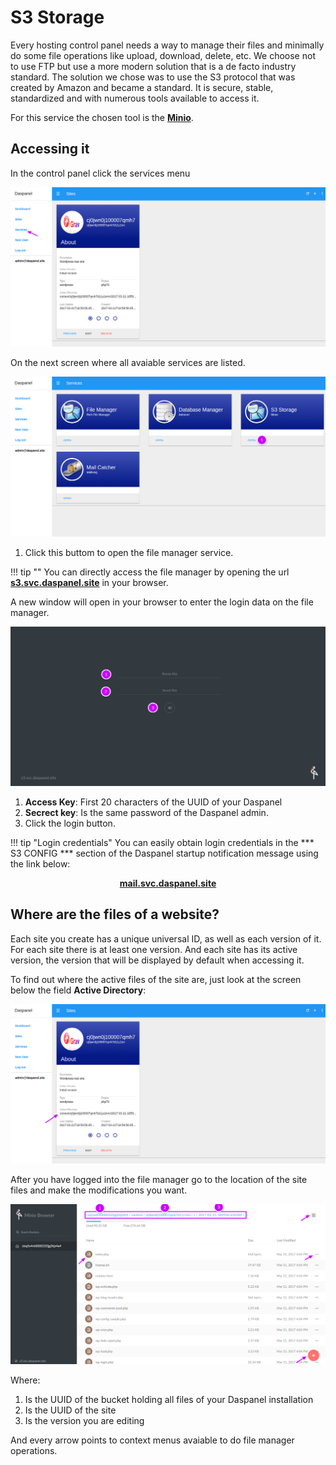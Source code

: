 # S3 Storage

Every hosting control panel needs a way to manage their files and minimally do some 
file operations like upload, download, delete, etc. We choose not to use FTP but use a 
more modern solution that is a de facto industry standard. The solution we chose 
was to use the S3 protocol that was created by Amazon and became a standard. 
It is secure, stable, standardized and with numerous tools available to access it.

For this service the chosen tool is the <b><a href="https://minio.io/" target="_blank">Minio</a></b>.

## Accessing it

In the control panel click the services menu

[![Daspanel services menu](/img/services-menu.png)](/img/services-menu.png)

On the next screen where all avaiable services are listed.

[![Daspanel services filemanager](img/open-s3-storage.png)](img/open-s3-storage.png)

1. Click this buttom to open the file manager service.

!!! tip ""
    You can directly access the file manager by opening the url 
    <b><a href="http://s3.svc.daspanel.site" target="_blank">s3.svc.daspanel.site</a></b>
    in your browser.

A new window will open in your browser to enter the login data on the file manager. 

[![Daspanel filemanager login](img/filemanager-login.png)](img/filemanager-login.png)

1. **Access Key**: First 20 characters of the UUID of your Daspanel
2. **Secrect key**: Is the same password of the Daspanel admin.
3. Click the login button.

!!! tip "Login credentials"
    You can easily obtain login credentials in the *** S3 CONFIG *** section of 
    the Daspanel startup notification message using the link below:
    <p align="center">
        <b><a href="http://mail.svc.daspanel.site" target="_blank">mail.svc.daspanel.site</a></b><br>
    </p>

## Where are the files of a website?

Each site you create has a unique universal ID, as well as each version of it. 
For each site there is at least one version. And each site has its active version, 
the version that will be displayed by default when accessing it.

To find out where the active files of the site are, just look at the screen below 
the field **Active Directory**:

[![Daspanel filemanager sitedir](img/filemanager-sitedir.png)](img/filemanager-sitedir.png)

After you have logged into the file manager go to the location of the site files 
and make the modifications you want.

[![Daspanel filemanager site](img/filemanager-sitefiles.png)](img/filemanager-site.png)

Where:

1. Is the UUID of the bucket holding all files of your Daspanel installation
2. Is the UUID of the site
3. Is the version you are editing

And every arrow points to context menus avaiable to do file manager operations.


